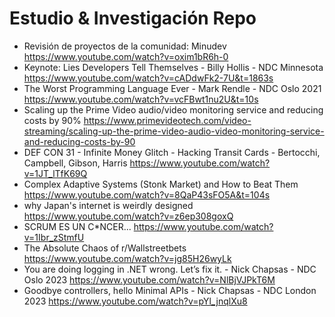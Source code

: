 # Estudio & Investigación Repo

- Revisión de proyectos de la comunidad: Minudev https://www.youtube.com/watch?v=oxim1bR6h-0
- Keynote: Lies Developers Tell Themselves - Billy Hollis - NDC Minnesota https://www.youtube.com/watch?v=cADdwFk2-7U&t=1863s
- The Worst Programming Language Ever - Mark Rendle - NDC Oslo 2021 https://www.youtube.com/watch?v=vcFBwt1nu2U&t=10s
- Scaling up the Prime Video audio/video monitoring service and reducing costs by 90% https://www.primevideotech.com/video-streaming/scaling-up-the-prime-video-audio-video-monitoring-service-and-reducing-costs-by-90
- DEF CON 31 - Infinite Money Glitch - Hacking Transit Cards - Bertocchi, Campbell, Gibson, Harris https://www.youtube.com/watch?v=1JT_lTfK69Q
- Complex Adaptive Systems (Stonk Market) and How to Beat Them https://www.youtube.com/watch?v=8QaP43sFO5A&t=104s
- why Japan's internet is weirdly designed https://www.youtube.com/watch?v=z6ep308goxQ
- SCRUM ES UN C*NCER... https://www.youtube.com/watch?v=1Ibr_zStmfU
- The Absolute Chaos of r/Wallstreetbets https://www.youtube.com/watch?v=jg85H26wyLk
- You are doing logging in .NET wrong. Let’s fix it. - Nick Chapsas - NDC Oslo 2023  https://www.youtube.com/watch?v=NlBjVJPkT6M
- Goodbye controllers, hello Minimal APIs - Nick Chapsas - NDC London 2023 https://www.youtube.com/watch?v=pYl_jnqlXu8
  
